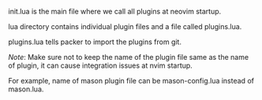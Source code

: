 init.lua is the main file where we call all plugins at neovim startup.

lua directory contains individual plugin files and a file called plugins.lua.

plugins.lua tells packer to import the plugins from git.




*Note*: Make sure not to keep the name of the plugin file same as the name of plugin, it can cause integration issues at nvim startup. 

For example, name of mason plugin file can be mason-config.lua instead of mason.lua.

